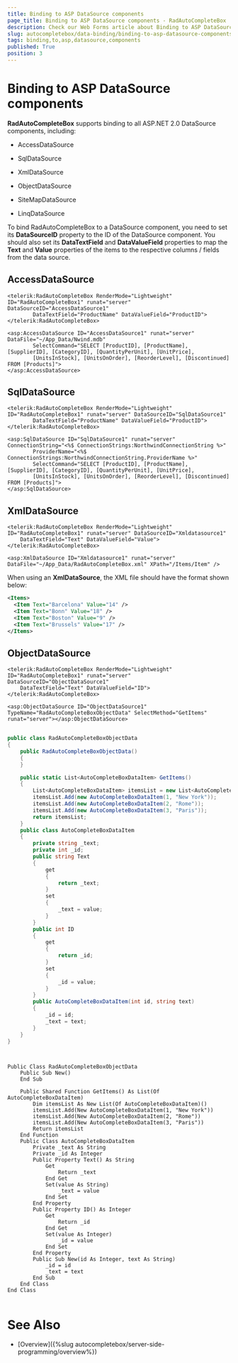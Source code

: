 ```yaml
---
title: Binding to ASP DataSource components
page_title: Binding to ASP DataSource components - RadAutoCompleteBox
description: Check our Web Forms article about Binding to ASP DataSource components.
slug: autocompletebox/data-binding/binding-to-asp-datasource-components
tags: binding,to,asp,datasource,components
published: True
position: 3
---
```


# Binding to ASP DataSource components



**RadAutoCompleteBox** supports binding to all ASP.NET 2.0 DataSource components, including:

* AccessDataSource

* SqlDataSource

* XmlDataSource

* ObjectDataSource

* SiteMapDataSource

* LinqDataSource

To bind RadAutoCompleteBox to a DataSource component, you need to set its **DataSourceID** property to the ID of the DataSource component. You should also set its **DataTextField** and **DataValueField** properties to map the **Text** and **Value** properties of the items to the respective columns / fields from the data source.

## AccessDataSource

````ASPNET
<telerik:RadAutoCompleteBox RenderMode="Lightweight" ID="RadAutoCompleteBox1" runat="server" DataSourceID="AccessDataSource1"
		DataTextField="ProductName" DataValueField="ProductID">
</telerik:RadAutoCompleteBox>

<asp:AccessDataSource ID="AccessDataSource1" runat="server" DataFile="~/App_Data/Nwind.mdb"
		SelectCommand="SELECT [ProductID], [ProductName], [SupplierID], [CategoryID], [QuantityPerUnit], [UnitPrice], 
		[UnitsInStock], [UnitsOnOrder], [ReorderLevel], [Discontinued] FROM [Products]">
</asp:AccessDataSource>
````



## SqlDataSource

````ASPNET
<telerik:RadAutoCompleteBox RenderMode="Lightweight" ID="RadAutoCompleteBox1" runat="server" DataSourceID="SqlDataSource1"
		DataTextField="ProductName" DataValueField="ProductID">
</telerik:RadAutoCompleteBox>

<asp:SqlDataSource ID="SqlDataSource1" runat="server" ConnectionString="<%$ ConnectionStrings:NorthwindConnectionString %>"
		ProviderName="<%$ ConnectionStrings:NorthwindConnectionString.ProviderName %>"
		SelectCommand="SELECT [ProductID], [ProductName], [SupplierID], [CategoryID], [QuantityPerUnit], [UnitPrice], 
		[UnitsInStock], [UnitsOnOrder], [ReorderLevel], [Discontinued] FROM [Products]">
</asp:SqlDataSource>	
````



## XmlDataSource

````ASPNET
<telerik:RadAutoCompleteBox RenderMode="Lightweight" ID="RadAutoCompleteBox1" runat="server" DataSourceID="Xmldatasource1"
	DataTextField="Text" DataValueField="Value">
</telerik:RadAutoCompleteBox>

<asp:XmlDataSource ID="Xmldatasource1" runat="server" DataFile="~/App_Data/RadAutoCompleteBox.xml" XPath="/Items/Item" />
````



When using an **XmlDataSource**, the XML file should have the format shown below:

````XML
<Items>
  <Item Text="Barcelona" Value="14" />
  <Item Text="Bonn" Value="18" />
  <Item Text="Boston" Value="9" />
  <Item Text="Brussels" Value="17" />
</Items>
````



## ObjectDataSource

````ASPNET
<telerik:RadAutoCompleteBox RenderMode="Lightweight" ID="RadAutoCompleteBox1" runat="server" DataSourceID="ObjectDataSource1"
	DataTextField="Text" DataValueField="ID">
</telerik:RadAutoCompleteBox>
		
<asp:ObjectDataSource ID="ObjectDataSource1" TypeName="RadAutoCompleteBoxObjectData" SelectMethod="GetItems"
runat="server"></asp:ObjectDataSource>
````





````C#
	
public class RadAutoCompleteBoxObjectData
{
	public RadAutoCompleteBoxObjectData()
	{
	}

	public static List<AutoCompleteBoxDataItem> GetItems()
	{
		List<AutoCompleteBoxDataItem> itemsList = new List<AutoCompleteBoxDataItem>(); 
		itemsList.Add(new AutoCompleteBoxDataItem(1, "New York")); 
		itemsList.Add(new AutoCompleteBoxDataItem(2, "Rome")); 
		itemsList.Add(new AutoCompleteBoxDataItem(3, "Paris"));
		return itemsList;
	}
	public class AutoCompleteBoxDataItem
	{
		private string _text; 
		private int _id;
		public string Text 
		{ 
			get 
			{ 
				return _text; 
			} 
			set 
			{ 
				_text = value; 
			} 
		}
		public int ID 
		{ 
			get 
			{ 
				return _id; 
			} 
			set 
			{ 
				_id = value; 
			} 
		}
		public AutoCompleteBoxDataItem(int id, string text) 
		{
			_id = id; 
			_text = text; 
		}
	}
}
	
````
````VB.NET
	
Public Class RadAutoCompleteBoxObjectData
	Public Sub New()
	End Sub

	Public Shared Function GetItems() As List(Of AutoCompleteBoxDataItem)
		Dim itemsList As New List(Of AutoCompleteBoxDataItem)()
		itemsList.Add(New AutoCompleteBoxDataItem(1, "New York"))
		itemsList.Add(New AutoCompleteBoxDataItem(2, "Rome"))
		itemsList.Add(New AutoCompleteBoxDataItem(3, "Paris"))
		Return itemsList
	End Function
	Public Class AutoCompleteBoxDataItem
		Private _text As String
		Private _id As Integer
		Public Property Text() As String
			Get
				Return _text
			End Get
			Set(value As String)
				_text = value
			End Set
		End Property
		Public Property ID() As Integer
			Get
				Return _id
			End Get
			Set(value As Integer)
				_id = value
			End Set
		End Property
		Public Sub New(id As Integer, text As String)
			_id = id
			_text = text
		End Sub
	End Class
End Class
	
````


# See Also

 * [Overview]({%slug autocompletebox/server-side-programming/overview%})
